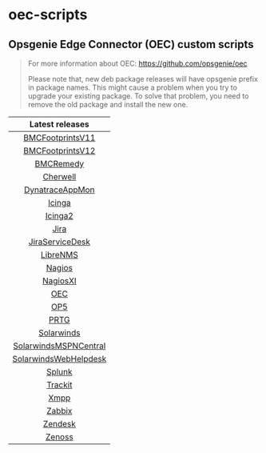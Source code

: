 # oec-scripts

## Opsgenie Edge Connector (OEC) custom scripts
  
> For more information about OEC: https://github.com/opsgenie/oec
>
> Please note that, new deb package releases will have opsgenie prefix in package names. This might cause a problem when you try to upgrade your existing package. To solve that problem, you need to remove the old package and install the new one.

| Latest releases |
| :-------------: |
| [BMCFootprintsV11](https://github.com/opsgenie/oec-scripts/releases/tag/BMCFootprintsV11-1.1.3_oec-1.1.3) |
| [BMCFootprintsV12](https://github.com/opsgenie/oec-scripts/releases/tag/BMCFootprintsV12-1.1.3_oec-1.1.3) |
| [BMCRemedy](https://github.com/opsgenie/oec-scripts/releases/tag/BMCRemedy-1.1.3_oec-1.1.3) |
| [Cherwell](https://github.com/opsgenie/oec-scripts/releases/tag/Cherwell-1.1.4_oec-1.1.3) |
| [DynatraceAppMon](https://github.com/opsgenie/oec-scripts/releases/tag/DynatraceAppMon-1.1.2_oec-1.1.2) |
| [Icinga](https://github.com/opsgenie/oec-scripts/releases/tag/Icinga-1.1.3_oec-1.1.2) |
| [Icinga2](https://github.com/opsgenie/oec-scripts/releases/tag/Icinga2-1.1.4_oec-1.1.2) |
| [Jira](https://github.com/opsgenie/oec-scripts/releases/tag/Jira-1.1.2_oec-1.1.2) |
| [JiraServiceDesk](https://github.com/opsgenie/oec-scripts/releases/tag/JiraServiceDesk-1.1.3_oec-1.1.2) |
| [LibreNMS](https://github.com/opsgenie/oec-scripts/releases/tag/LibreNMS-1.1.2_oec-1.1.2) |
| [Nagios](https://github.com/opsgenie/oec-scripts/releases/tag/Nagios-1.1.2_oec-1.1.2) |
| [NagiosXI](https://github.com/opsgenie/oec-scripts/releases/tag/NagiosXI-1.1.2_oec-1.1.2) |
| [OEC](https://github.com/opsgenie/oec-scripts/releases/tag/OEC-1.1.2_oec-1.1.2) |
| [OP5](https://github.com/opsgenie/oec-scripts/releases/tag/OP5-1.1.2_oec-1.1.2) |
| [PRTG](https://github.com/opsgenie/oec-scripts/releases/tag/PRTG-1.1.2_oec-1.1.2) |
| [Solarwinds](https://github.com/opsgenie/oec-scripts/releases/tag/Solarwinds-1.1.2_oec-1.1.2) |
| [SolarwindsMSPNCentral](https://github.com/opsgenie/oec-scripts/releases/tag/SolarwindsMSPNCentral-1.1.2_oec-1.1.2) |
| [SolarwindsWebHelpdesk](https://github.com/opsgenie/oec-scripts/releases/tag/SolarwindsWebHelpdesk-1.1.2_oec-1.1.2) |
| [Splunk](https://github.com/opsgenie/oec-scripts/releases/tag/Splunk-1.1.3_oec-1.1.2) |
| [Trackit](https://github.com/opsgenie/oec-scripts/releases/tag/Trackit-1.1.2_oec-1.1.2) |
| [Xmpp](https://github.com/opsgenie/oec-scripts/releases/tag/Xmpp-1.1.2_oec-1.1.2) |
| [Zabbix](https://github.com/opsgenie/oec-scripts/releases/tag/Zabbix-1.1.3_oec-1.1.2) |
| [Zendesk](https://github.com/opsgenie/oec-scripts/releases/tag/Zendesk-1.1.2_oec-1.1.2) |
| [Zenoss](https://github.com/opsgenie/oec-scripts/releases/tag/Zenoss-1.1.2_oec-1.1.2) |